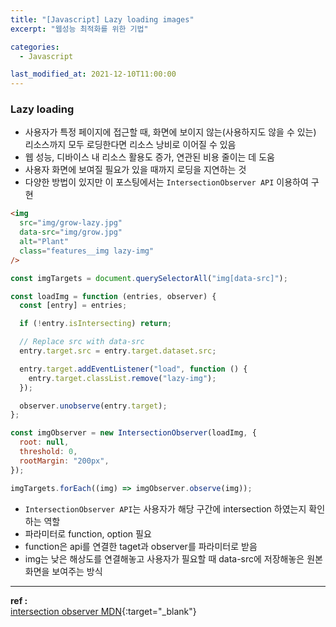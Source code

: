 ```yaml
---
title: "[Javascript] Lazy loading images"
excerpt: "웹성능 최적화를 위한 기법"

categories:
  - Javascript

last_modified_at: 2021-12-10T11:00:00
---
```


### Lazy loading

- 사용자가 특정 페이지에 접근할 때, 화면에 보이지 않는(사용하지도 않을 수 있는) 리소스까지 모두 로딩한다면 리소스 낭비로 이어질 수 있음
- 웹 성능, 디바이스 내 리소스 활용도 증가, 연관된 비용 줄이는 데 도움
- 사용자 화면에 보여질 필요가 있을 때까지 로딩을 지연하는 것
- 다양한 방법이 있지만 이 포스팅에서는 `IntersectionObserver API` 이용하여 구현

```html
<img
  src="img/grow-lazy.jpg"
  data-src="img/grow.jpg"
  alt="Plant"
  class="features__img lazy-img"
/>
```

```js
const imgTargets = document.querySelectorAll("img[data-src]");

const loadImg = function (entries, observer) {
  const [entry] = entries;

  if (!entry.isIntersecting) return;

  // Replace src with data-src
  entry.target.src = entry.target.dataset.src;

  entry.target.addEventListener("load", function () {
    entry.target.classList.remove("lazy-img");
  });

  observer.unobserve(entry.target);
};

const imgObserver = new IntersectionObserver(loadImg, {
  root: null,
  threshold: 0,
  rootMargin: "200px",
});

imgTargets.forEach((img) => imgObserver.observe(img));
```

- `IntersectionObserver API`는 사용자가 해당 구간에 intersection 하였는지 확인하는 역할
- 파라미터로 function, option 필요
- function은 api를 연결한 taget과 observer를 파라미터로 받음
- img는 낮은 해상도를 연결해놓고 사용자가 필요할 때 data-src에 저장해놓은 원본 화면을 보여주는 방식

---

**ref :**  
[intersection observer MDN](https://developer.mozilla.org/en-US/docs/Web/API/Intersection_Observer_API){:target="\_blank"}
